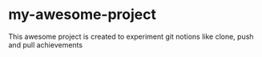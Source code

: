 # my-awesome-project
This awesome project is created to experiment git notions like clone, push and pull
achievements

